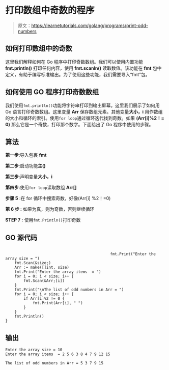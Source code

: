 # 打印数组中奇数的程序

> 原文：<https://learnetutorials.com/golang/programs/print-odd-numbers>

## 如何打印数组中的奇数

这里我们解释如何在 Go 程序中打印奇数数组。我们可以使用内置功能 **fmt.println()** 打印任何内容，使用 **fmt.scanln()** 读取数值。该功能在 **fmt** 包中定义，有助于编写标准输出。为了使用这些功能，我们需要导入“fmt”包。

## 如何使用 GO 程序打印奇数数组

我们使用`fmt.println()`功能将字符串打印到输出屏幕。这里我们展示了如何用 Go 语言打印奇数数组。这里变量 **Arr** 保存数组元素。其他变量**大小，i** 用作数组的大小和循环的索引。使用`for loop`通过循环迭代找到奇数。如果 **(Arr[i]%2！= 0)** 那么它是一个奇数，打印那个数字。下面给出了 Go 程序中使用的步骤。

## 算法

**第一步**:导入包裹 **fmt**

**第二步**:启动功能**主()**

**第三步**:声明变量**大小，i**

**第四步**:使用`for loop`读取数组 **Arr[]**

**步骤 5** :在 for 循环中搜索奇数，好像(Arr[i] %2！=0)

****第 6 步** :** 如果为真，则为奇数，否则继续循环

****STEP 7** :** 使用`fmt.Println()`打印奇数

## GO 源代码

```

                                              fmt.Print("Enter the array size = ")
    fmt.Scan(&size;)
    Arr := make([]int, size)
    fmt.Print("Enter the array items  = ")
    for i = 0; i < size; i++ {
        fmt.Scan(&Arr;[i])
    }
    fmt.Print("\nThe list of odd numbers in Arr = ")
    for i = 0; i < size; i++ {
        if Arr[i]%2 != 0 {
            fmt.Print(Arr[i], " ")
        }
    }
    fmt.Println()
}

```

## 输出

```
Enter the array size = 10
Enter the array items  = 2 5 6 3 8 4 7 9 12 15

The list of odd numbers in Arr = 5 3 7 9 15
```